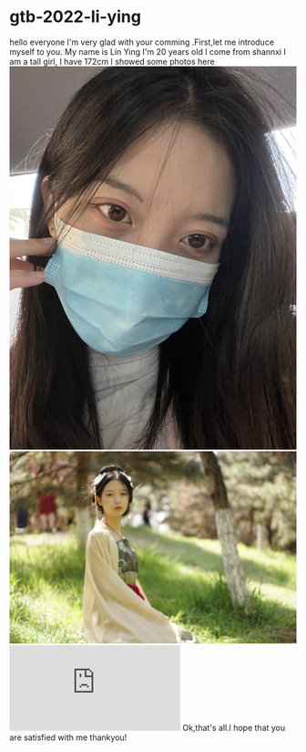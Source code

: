 # gtb-2022-li-ying
hello everyone
l'm very glad with your comming
.First,let me introduce myself to you.
My name is Lin Ying
I'm 20 years old
l come from shannxi
I am a tall girl, I have 172cm
I showed some photos here
![](https://github.com/gtb-2022-li-ying/gtb-2022-li-ying/blob/main/1.png.png)
![](https://github.com/gtb-2022-li-ying/gtb-2022-li-ying/blob/main/IMG_2467.JPG)
![](https://github.com/gtb-2022-li-ying/gtb-2022-li-ying/blob/main/README.md)
Ok,that's all.l hope that you are satisfied with me
thankyou!
